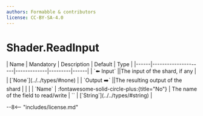 ```yaml
---
authors: Formabble & contributors
license: CC-BY-SA-4.0
---
```



# Shader.ReadInput

<div class="sh-parameters" markdown="1">
| Name | Mandatory | Description | Default | Type |
|------|---------------------|-------------|---------|------|
| `⬅️ Input` ||The input of the shard, if any | | [`None`](../../types/#none) |
| `Output ➡️` ||The resulting output of the shard | |  |
| `Name` | :fontawesome-solid-circle-plus:{title="No"}  | The name of the field to read/write | `` | [`String`](../../types/#string) |

</div>



--8<-- "includes/license.md"

